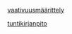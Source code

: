 

[vaativuusmäärittely](/dokumentaatio/vaativuusmaarittely.md)

[tuntikirjanpito](/dokumentaatio/tuntikirjanpito.md)
